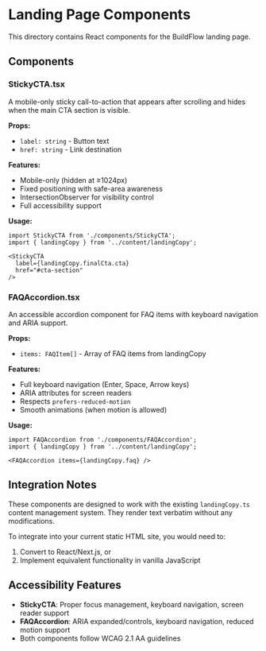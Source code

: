 # Landing Page Components

This directory contains React components for the BuildFlow landing page.

## Components

### StickyCTA.tsx
A mobile-only sticky call-to-action that appears after scrolling and hides when the main CTA section is visible.

**Props:**
- `label: string` - Button text
- `href: string` - Link destination

**Features:**
- Mobile-only (hidden at ≥1024px)
- Fixed positioning with safe-area awareness
- IntersectionObserver for visibility control
- Full accessibility support

**Usage:**
```tsx
import StickyCTA from './components/StickyCTA';
import { landingCopy } from '../content/landingCopy';

<StickyCTA 
  label={landingCopy.finalCta.cta} 
  href="#cta-section" 
/>
```

### FAQAccordion.tsx
An accessible accordion component for FAQ items with keyboard navigation and ARIA support.

**Props:**
- `items: FAQItem[]` - Array of FAQ items from landingCopy

**Features:**
- Full keyboard navigation (Enter, Space, Arrow keys)
- ARIA attributes for screen readers
- Respects `prefers-reduced-motion`
- Smooth animations (when motion is allowed)

**Usage:**
```tsx
import FAQAccordion from './components/FAQAccordion';
import { landingCopy } from '../content/landingCopy';

<FAQAccordion items={landingCopy.faq} />
```

## Integration Notes

These components are designed to work with the existing `landingCopy.ts` content management system. They render text verbatim without any modifications.

To integrate into your current static HTML site, you would need to:
1. Convert to React/Next.js, or
2. Implement equivalent functionality in vanilla JavaScript

## Accessibility Features

- **StickyCTA**: Proper focus management, keyboard navigation, screen reader support
- **FAQAccordion**: ARIA expanded/controls, keyboard navigation, reduced motion support
- Both components follow WCAG 2.1 AA guidelines


